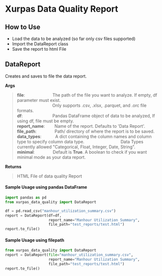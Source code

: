 # Xurpas Data Quality Report

## How to Use
- Load the data to be analyzed (so far only csv files supported)
- Import the DataReport class
- Save the report to html File

## DataReport
Creates and saves to file the data report.

**Args**
>**file**:&emsp;&emsp;&emsp;&emsp;&emsp;&emsp;&ensp;The path of the file you want to analyze. If empty, df parameter must exist.  
&emsp;&emsp;&emsp;&emsp;&emsp;&emsp;&emsp;&emsp; Only supports .csv, .xlsx, .parquet, and .orc file formats.  
>**df**:&emsp;&emsp;&emsp;&emsp;&emsp;&emsp;&emsp;Pandas DataFrame object of data to be analyzed, If using df, file must be empty.  
>**report_name**: &emsp;&emsp;Name of the report. Defaults to 'Data Report'.  
>**file_path**:&emsp;&emsp;&emsp;&emsp;&nbsp;Path/ directory of where the report is to be saved.  
>**data_types**:&emsp;&emsp;&emsp; A dict containing the column names and column type to specify column data type.
&emsp;&emsp;&emsp;&emsp;&emsp;&emsp;&emsp;&emsp; Data Types currently allowed "Categorical, Float, Integer, Date, String". \
>**minimal**:&emsp;&emsp;&emsp;&emsp;&nbsp;Default is **True**. A boolean to check if you want minimal mode as your data report. 


**Returns**
>HTML File of data quality Report

#### Sample Usage using pandas DataFrame
```python
import pandas as pd
from xurpas_data_quality import DataReport

df = pd.read_csv("manhour_utilization_summary.csv")
report = DataReport(df=df,
                    report_name="Manhour Utilization Summary", 
                    file_path="test_reports/test.html")
report.to_file()
```

#### Sample Usage using filepath
```python
from xurpas_data_quality import DataReport
report = DataReport(file="manhour_utilization_summary.csv",
                    report_name="Manhour Utilization Summary", 
                    file_path="test_reports/test.html")
report.to_file()
```

